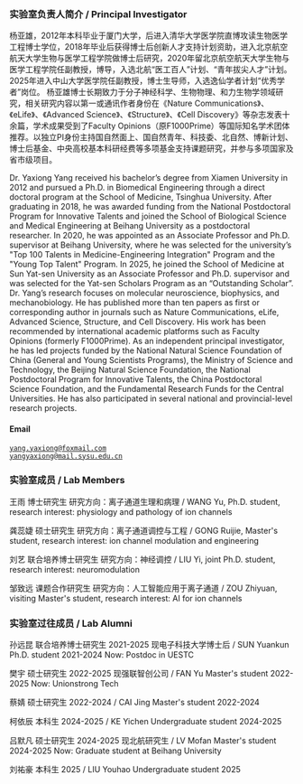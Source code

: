 ### **实验室负责人简介 / Principal Investigator**  
杨亚雄，2012年本科毕业于厦门大学，后进入清华大学医学院直博攻读生物医学工程博士学位，2018年毕业后获得博士后创新人才支持计划资助，进入北京航空航天大学生物与医学工程学院做博士后研究，2020年留北京航空航天大学生物与医学工程学院任副教授，博导，入选北航“医工百人”计划、“青年拔尖人才”计划。2025年进入中山大学医学院任副教授，博士生导师，入选逸仙学者计划“优秀学者”岗位。
杨亚雄博士长期致力于分子神经科学、生物物理、和力生物学领域研究，相关研究内容以第一或通讯作者身份在《Nature Communications》、《eLife》、《Advanced Science》、《Structure》、《Cell Discovery》等杂志发表十余篇，学术成果受到了Faculty Opinions（原F1000Prime）等国际知名学术团体推荐。以独立PI身份主持国自然面上、国自然青年、科技委、北自然、博新计划、博士后基金、中央高校基本科研经费等多项基金支持课题研究，并参与多项国家及省市级项目。

Dr. Yaxiong Yang received his bachelor’s degree from Xiamen University in 2012 and pursued a Ph.D. in Biomedical Engineering through a direct doctoral program at the School of Medicine, Tsinghua University. After graduating in 2018, he was awarded funding from the National Postdoctoral Program for Innovative Talents and joined the School of Biological Science and Medical Engineering at Beihang University as a postdoctoral researcher. In 2020, he was appointed as an Associate Professor and Ph.D. supervisor at Beihang University, where he was selected for the university’s "Top 100 Talents in Medicine-Engineering Integration" Program and the "Young Top Talent" Program. In 2025, he joined the School of Medicine at Sun Yat-sen University as an Associate Professor and Ph.D. supervisor and was selected for the Yat-sen Scholars Program as an “Outstanding Scholar”.
Dr. Yang’s research focuses on molecular neuroscience, biophysics, and mechanobiology. He has published more than ten papers as first or corresponding author in journals such as Nature Communications, eLife, Advanced Science, Structure, and Cell Discovery. His work has been recommended by international academic platforms such as Faculty Opinions (formerly F1000Prime). As an independent principal investigator, he has led projects funded by the National Natural Science Foundation of China (General and Young Scientists Programs), the Ministry of Science and Technology, the Beijing Natural Science Foundation, the National Postdoctoral Program for Innovative Talents, the China Postdoctoral Science Foundation, and the Fundamental Research Funds for the Central Universities. He has also participated in several national and provincial-level research projects.

#### Email  
<code>yang.yaxiong@foxmail.com</code>  
<code>yangyaxiong@mail.sysu.edu.cn</code>

### **实验室成员 / Lab Members**  
王雨 博士研究生 研究方向：离子通道生理和病理 / WANG Yu, Ph.D. student, research interest: physiology and pathology of ion channels

龚蕊婕 硕士研究生 研究方向：离子通道调控与工程 / GONG Ruijie, Master's student, research interest: ion channel modulation and engineering

刘艺 联合培养博士研究生 研究方向：神经调控 / LIU Yi, joint Ph.D. student, research interest: neuromodulation

邹致远 课题合作研究生 研究方向：人工智能应用于离子通道 / ZOU Zhiyuan, visiting Master's student, research interest: AI for ion channels


### **实验室过往成员 / Lab Alumni**  
孙远昆 联合培养博士研究生 2021-2025 现电子科技大学博士后 / SUN Yuankun Ph.D. student 2021-2024 Now: Postdoc in UESTC

樊宇 硕士研究生 2022-2025 现强联智创公司 / FAN Yu Master's student 2022-2025 Now: Unionstrong Tech

蔡婧 硕士研究生 2022-2024 / CAI Jing Master's student 2022-2024

柯依辰 本科生 2024-2025 / KE Yichen Undergraduate student 2024-2025

吕默凡 硕士研究生 2024-2025 现北航研究生 / LV Mofan Master's student 2024-2025 Now: Graduate student at Beihang University

刘祐豪 本科生 2025 / LIU Youhao  Undergraduate student 2025



